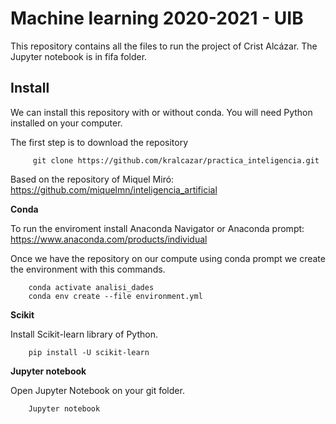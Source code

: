 # Machine learning  2020-2021 - UIB 

This repository contains all the files to run the project of Crist Alcázar. The Jupyter notebook is in fifa folder.

## Install

We can install this repository with or without conda. You will need Python installed on your computer.

The first step is to download the repository
```
     git clone https://github.com/kralcazar/practica_inteligencia.git
```

Based on the repository of Miquel Miró: https://github.com/miquelmn/inteligencia_artificial

**Conda**

To run the enviroment install Anaconda Navigator or Anaconda prompt:
https://www.anaconda.com/products/individual

Once we have the repository on our compute using conda prompt we create the 
environment with this commands.
```
    conda activate analisi_dades
    conda env create --file environment.yml
```

**Scikit**

Install Scikit-learn library of Python.
```
    pip install -U scikit-learn
```

**Jupyter notebook**

Open Jupyter Notebook on your git folder.
```
    Jupyter notebook
```